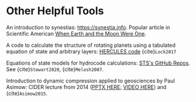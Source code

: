 # Other Helpful Tools


An introduction to synestias: <a
href="https://synestia.info"
target="_blank">https://synestia.info</a>. Popular article in
Scientific American <a
href="https://www.scientificamerican.com/article/when-earth-and-the-moon-were-one/">When
Earth and the Moon Were One</a>.

A code to calculate the structure of rotating planets using a
tabulated equation of state and arbitrary layers: <a
href="https://github.com/sjl499/HERCULESv1_user"
target="_blank">HERCULES code</a> {cite}`Lock2017`

Equations of state models for hydrocode calculations: <a
href="https://github.com/ststewart" target="_blank">STS's GitHub
Repos</a>. See {cite}`Stewart2020`, {cite}`Melosh2007`.

Introduction to dynamic compression applied to geosciences by Paul
Asimow: CIDER lecture from 2014 (<a
href="https://www.deep-earth.org/wiki_cider/images/a/ad/CIDER_2014_Asimow_lecture_slides.pptx">PPTX
HERE</a>; <a
href="http://online.kitp.ucsb.edu/online/earth14/asimow1">VIDEO
HERE</a>) and {cite}`Asimow2015`.

